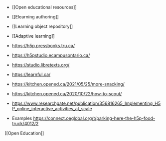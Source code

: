 - [[Open educational resources]]
- [[Elearning authoring]]
- [[Learning object repository]]
- [[Adaptive learning]]

- https://h5p.pressbooks.tru.ca/
- https://h5pstudio.ecampusontario.ca/

- https://studio.libretexts.org/
- https://learnful.ca/

- https://kitchen.opened.ca/2021/05/25/more-snacking/
- https://kitchen.opened.ca/2020/10/22/how-to-scout/
- https://www.researchgate.net/publication/356816265_Implementing_H5P_online_interactive_activities_at_scale

- Examples https://connect.oeglobal.org/t/parking-here-the-h5p-food-truck/4012/2

[[Open Education]]
